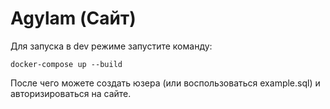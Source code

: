 # Agylam (Сайт)

[//]: # ([RestAPI в Postman]&#40;https://mimbol.postman.co/workspace/Agylam-Workspace~3b85e1e4-7c11-4e26-8f23-c1943a70ffb3/api/4c3c1c9d-021d-4be2-bfe1-8a317a82ee85&#41;)

Для запуска в dev режиме запустите команду:

```shell
docker-compose up --build
```

После чего можете создать юзера (или воспользоваться example.sql) и авторизироваться на сайте.